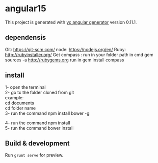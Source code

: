 # angular15

This project is generated with [yo angular generator](https://github.com/yeoman/generator-angular)
version 0.11.1.
## dependensis
   Git: https://git-scm.com/
   node: https://nodejs.org/en/
   Ruby: http://rubyinstaller.org/
   Get compass : 
        run in your folder path in cmd gem sources -a http://rubygems.org
        run in gem install compass
## install
1- open the terminal<br>
2- go to the folder cloned from git<br> 
example:<br>
    cd documents<br>
    cd folder name<br>
3- run the command npm install bower -g

4- run the command npm install<br>
5- run the command bower install<br>

## Build & development

Run `grunt serve` for preview.

